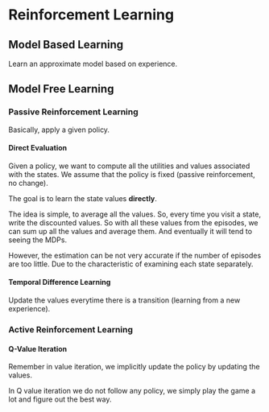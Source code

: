 # Reinforcement Learning

## Model Based Learning
Learn an approximate model based on experience.

## Model Free Learning

### Passive Reinforcement Learning
Basically, apply a given policy.

#### Direct Evaluation
Given a policy, we want to compute all the utilities and values associated with the states. We assume that the policy is fixed (passive reinforcement, no change).

The goal is to learn the state values **directly**.

The idea is simple, to average all the values. So, every time you visit a state, write the discounted values. So with all these values from the episodes, we can sum up all the values and average them. And eventually it will tend to seeing the MDPs.

However, the estimation can be not very accurate if the number of episodes are too little. Due to the characteristic of examining each state separately.

#### Temporal Difference Learning
Update the values everytime there is a transition (learning from a new experience).

### Active Reinforcement Learning

#### Q-Value Iteration
Remember in value iteration, we implicitly update the policy by updating the values.

In Q value iteration we do not follow any policy, we simply play the game a lot and figure out the best way. 
